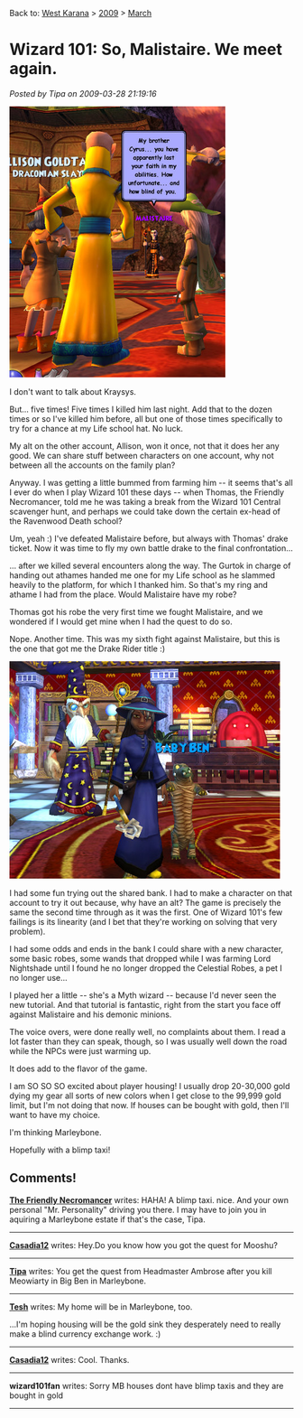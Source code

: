 Back to: [West Karana](/posts/westkarana.md) > [2009](/posts/2009/westkarana.md) > [March](./westkarana.md)
# Wizard 101: So, Malistaire. We meet again.

*Posted by Tipa on 2009-03-28 21:19:16*

![wizardgraphicalclient-2009-03-28-00-49-38-56](../../../uploads/2009/03/wizardgraphicalclient-2009-03-28-00-49-38-56.jpg "wizardgraphicalclient-2009-03-28-00-49-38-56")

I don't want to talk about Kraysys.

But... five times! Five times I killed him last night. Add that to the dozen times or so I've killed him before, all but one of those times specifically to try for a chance at my Life school hat. No luck.

My alt on the other account, Allison, won it once, not that it does her any good. We can share stuff between characters on one account, why not between all the accounts on the family plan?

Anyway. I was getting a little bummed from farming him -- it seems that's all I ever do when I play Wizard 101 these days -- when Thomas, the Friendly Necromancer, told me he was taking a break from the Wizard 101 Central scavenger hunt, and perhaps we could take down the certain ex-head of the Ravenwood Death school?

Um, yeah :) I've defeated Malistaire before, but always with Thomas' drake ticket. Now it was time to fly my own battle drake to the final confrontation...

... after we killed several encounters along the way. The Gurtok in charge of handing out athames handed me one for my Life school as he slammed heavily to the platform, for which I thanked him. So that's my ring and athame I had from the place. Would Malistaire have my robe?

Thomas got his robe the very first time we fought Malistaire, and we wondered if I would get mine when I had the quest to do so.

Nope. Another time. This was my sixth fight against Malistaire, but this is the one that got me the Drake Rider title :)

![wizardgraphicalclient-2009-03-28-11-51-17-12](../../../uploads/2009/03/wizardgraphicalclient-2009-03-28-11-51-17-12.jpg "wizardgraphicalclient-2009-03-28-11-51-17-12")

I had some fun trying out the shared bank. I had to make a character on that account to try it out because, why have an alt? The game is precisely the same the second time through as it was the first. One of Wizard 101's few failings is its linearity (and I bet that they're working on solving that very problem).

I had some odds and ends in the bank I could share with a new character, some basic robes, some wands that dropped while I was farming Lord Nightshade until I found he no longer dropped the Celestial Robes, a pet I no longer use...

I played her a little -- she's a Myth wizard -- because I'd never seen the new tutorial. And that tutorial is fantastic, right from the start you face off against Malistaire and his demonic minions.

The voice overs, were done really well, no complaints about them. I read a lot faster than they can speak, though, so I was usually well down the road while the NPCs were just warming up.

It does add to the flavor of the game.

I am SO SO SO excited about player housing! I usually drop 20-30,000 gold dying my gear all sorts of new colors when I get close to the 99,999 gold limit, but I'm not doing that now. If houses can be bought with gold, then I'll want to have my choice.

I'm thinking Marleybone.

Hopefully with a blimp taxi!

## Comments!

**[The Friendly Necromancer](http://thefriendlynecromancer.blogspot.com)** writes: HAHA! A blimp taxi. nice. And your own personal "Mr. Personality" driving you there. I may have to join you in aquiring a Marleybone estate if that's the case, Tipa.

---

**[Casadia12](http://gem65.wordpress.com/)** writes: Hey.Do you know how you got the quest for Mooshu?

---

**[Tipa](https://chasingdings.com)** writes: You get the quest from Headmaster Ambrose after you kill Meowiarty in Big Ben in Marleybone.

---

**[Tesh](http://tishtoshtesh.wordpress.com/)** writes: My home will be in Marleybone, too.

...I'm hoping housing will be the gold sink they desperately need to really make a blind currency exchange work. :)

---

**[Casadia12](http://gem65.wordpress.com/)** writes: Cool. Thanks.

---

**wizard101fan** writes: Sorry MB houses dont have blimp taxis and they are bought in gold

---

